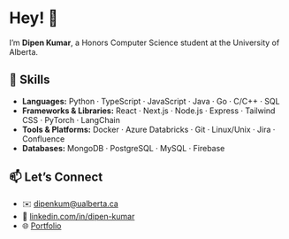 # Hey! 👋

I’m **Dipen Kumar**, a Honors Computer Science student at the University of Alberta.



## 🚀 Skills

- **Languages:** Python · TypeScript · JavaScript · Java · Go · C/C++ · SQL  
- **Frameworks & Libraries:** React · Next.js · Node.js · Express · Tailwind CSS · PyTorch · LangChain  
- **Tools & Platforms:** Docker · Azure Databricks · Git · Linux/Unix · Jira · Confluence  
- **Databases:** MongoDB · PostgreSQL · MySQL · Firebase  



## 📫 Let’s Connect

- ✉️ dipenkum@ualberta.ca  
- 🔗 [linkedin.com/in/dipen-kumar](https://linkedin.com/in/dipen-kumar)  
- 🌐 [Portfolio](https://dipen-kumar-portfolio.vercel.app/)  
